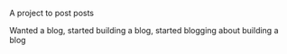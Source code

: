 A project to post posts

Wanted a blog, started building a blog, started blogging about building a blog
